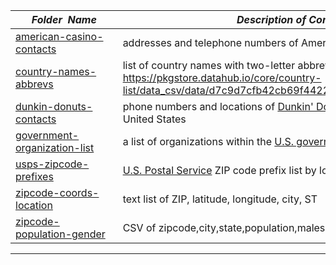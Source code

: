 |&nbsp;&nbsp;&nbsp;&nbsp;&nbsp;&nbsp;_Folder&nbsp;&nbsp;Name_&nbsp;&nbsp;&nbsp;&nbsp;&nbsp;&nbsp;| _Description of Contents_
|:--------------------|--------------------------------------------------------------------------------------------------------------------------------------------------------
| [american-casino-contacts](american-casino-contacts.csv) |  addresses and telephone numbers of American casinos circa 2007 
| [country-names-abbrevs](country-names-abbrevs.csv) |  list of country names with two-letter abbreviations <https://pkgstore.datahub.io/core/country-list/data_csv/data/d7c9d7cfb42cb69f4422dec222dbbaa8/data_csv.csv> 
| [dunkin-donuts-contacts](dunkin-donuts-contacts.csv.xz) |  phone numbers and locations of [Dunkin' Donuts](https://dunkindonuts.com) franchises across the United States 
| [government-organization-list](government-organization-list.txt) |  a list of organizations within the [U.S. government](https://usa.gov) 
| [usps-zipcode-prefixes](usps-zipcode-prefixes.txt) |  [U.S. Postal Service](https://usps.com) ZIP code prefix list by location 
| [zipcode-coords-location](zipcode-coords-location.txt.xz) |  text list of ZIP, latitude, longitude, city, ST 
| [zipcode-population-gender](zipcode-population-gender.csv.xz) |  CSV of zipcode,city,state,population,males,females 

* * *

